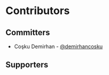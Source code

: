 # Contributors

## Committers

* Coşku Demirhan - [@demirhancosku](https://github.com/demirhancosku/)


## Supporters
